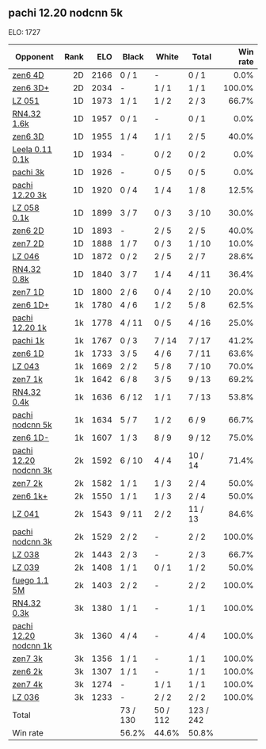## pachi 12.20 nodcnn 5k ##

ELO: 1727

Opponent | Rank | ELO | Black | White | Total | Win rate
---------|-----:|----:|-------|-------|-------|-------:
[zen6 4D](zen6%204D.md) | 2D | 2166 | 0 / 1 | - | 0 / 1 | 0.0%
[zen6 3D+](zen6%203D+.md) | 2D | 2034 | - | 1 / 1 | 1 / 1 | 100.0%
[LZ 051](LZ%20051.md) | 1D | 1973 | 1 / 1 | 1 / 2 | 2 / 3 | 66.7%
[RN4.32 1.6k](RN4.32%201.6k.md) | 1D | 1957 | 0 / 1 | - | 0 / 1 | 0.0%
[zen6 3D](zen6%203D.md) | 1D | 1955 | 1 / 4 | 1 / 1 | 2 / 5 | 40.0%
[Leela 0.11 0.1k](Leela%200.11%200.1k.md) | 1D | 1934 | - | 0 / 2 | 0 / 2 | 0.0%
[pachi 3k](pachi%203k.md) | 1D | 1926 | - | 0 / 5 | 0 / 5 | 0.0%
[pachi 12.20 3k](pachi%2012.20%203k.md) | 1D | 1920 | 0 / 4 | 1 / 4 | 1 / 8 | 12.5%
[LZ 058 0.1k](LZ%20058%200.1k.md) | 1D | 1899 | 3 / 7 | 0 / 3 | 3 / 10 | 30.0%
[zen6 2D](zen6%202D.md) | 1D | 1893 | - | 2 / 5 | 2 / 5 | 40.0%
[zen7 2D](zen7%202D.md) | 1D | 1888 | 1 / 7 | 0 / 3 | 1 / 10 | 10.0%
[LZ 046](LZ%20046.md) | 1D | 1872 | 0 / 2 | 2 / 5 | 2 / 7 | 28.6%
[RN4.32 0.8k](RN4.32%200.8k.md) | 1D | 1840 | 3 / 7 | 1 / 4 | 4 / 11 | 36.4%
[zen7 1D](zen7%201D.md) | 1D | 1800 | 2 / 6 | 0 / 4 | 2 / 10 | 20.0%
[zen6 1D+](zen6%201D+.md) | 1k | 1780 | 4 / 6 | 1 / 2 | 5 / 8 | 62.5%
[pachi 12.20 1k](pachi%2012.20%201k.md) | 1k | 1778 | 4 / 11 | 0 / 5 | 4 / 16 | 25.0%
[pachi 1k](pachi%201k.md) | 1k | 1767 | 0 / 3 | 7 / 14 | 7 / 17 | 41.2%
[zen6 1D](zen6%201D.md) | 1k | 1733 | 3 / 5 | 4 / 6 | 7 / 11 | 63.6%
[LZ 043](LZ%20043.md) | 1k | 1669 | 2 / 2 | 5 / 8 | 7 / 10 | 70.0%
[zen7 1k](zen7%201k.md) | 1k | 1642 | 6 / 8 | 3 / 5 | 9 / 13 | 69.2%
[RN4.32 0.4k](RN4.32%200.4k.md) | 1k | 1636 | 6 / 12 | 1 / 1 | 7 / 13 | 53.8%
[pachi nodcnn 5k](pachi%20nodcnn%205k.md) | 1k | 1634 | 5 / 7 | 1 / 2 | 6 / 9 | 66.7%
[zen6 1D-](zen6%201D-.md) | 1k | 1607 | 1 / 3 | 8 / 9 | 9 / 12 | 75.0%
[pachi 12.20 nodcnn 3k](pachi%2012.20%20nodcnn%203k.md) | 2k | 1592 | 6 / 10 | 4 / 4 | 10 / 14 | 71.4%
[zen7 2k](zen7%202k.md) | 2k | 1582 | 1 / 1 | 1 / 3 | 2 / 4 | 50.0%
[zen6 1k+](zen6%201k+.md) | 2k | 1550 | 1 / 1 | 1 / 3 | 2 / 4 | 50.0%
[LZ 041](LZ%20041.md) | 2k | 1543 | 9 / 11 | 2 / 2 | 11 / 13 | 84.6%
[pachi nodcnn 3k](pachi%20nodcnn%203k.md) | 2k | 1529 | 2 / 2 | - | 2 / 2 | 100.0%
[LZ 038](LZ%20038.md) | 2k | 1443 | 2 / 3 | - | 2 / 3 | 66.7%
[LZ 039](LZ%20039.md) | 2k | 1408 | 1 / 1 | 0 / 1 | 1 / 2 | 50.0%
[fuego 1.1 5M](fuego%201.1%205M.md) | 2k | 1403 | 2 / 2 | - | 2 / 2 | 100.0%
[RN4.32 0.3k](RN4.32%200.3k.md) | 3k | 1380 | 1 / 1 | - | 1 / 1 | 100.0%
[pachi 12.20 nodcnn 1k](pachi%2012.20%20nodcnn%201k.md) | 3k | 1360 | 4 / 4 | - | 4 / 4 | 100.0%
[zen7 3k](zen7%203k.md) | 3k | 1356 | 1 / 1 | - | 1 / 1 | 100.0%
[zen6 2k](zen6%202k.md) | 3k | 1307 | 1 / 1 | - | 1 / 1 | 100.0%
[zen7 4k](zen7%204k.md) | 3k | 1274 | - | 1 / 1 | 1 / 1 | 100.0%
[LZ 036](LZ%20036.md) | 3k | 1233 | - | 2 / 2 | 2 / 2 | 100.0%
Total | | | 73 / 130 | 50 / 112 | 123 / 242 | 
Win rate| | | 56.2% | 44.6% | 50.8% | 
